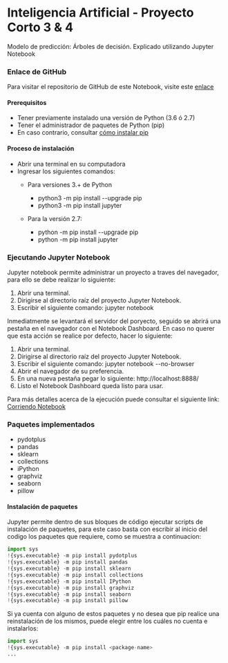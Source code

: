 # Inteligencia Artificial - Proyecto Corto 3 & 4
Modelo de predicción: Árboles de decisión. Explicado utilizando Jupyter Notebook

### Enlace de GitHub
Para visitar el repositorio de GitHub de este Notebook, visite este [enlace](https://github.com/anthonylle/IA-PC_3-4)

#### Prerequisitos
  - Tener previamente instalado una versión de Python (3.6 ó 2.7)
  - Tener el administrador de paquetes de Python (pip)
  - En caso contrario, consultar [cómo instalar pip](https://recursospython.com/guias-y-manuales/instalacion-y-utilizacion-de-pip-en-windows-linux-y-os-x/)
#### Proceso de instalación

  - Abrir una terminal en su computadora
  - Ingresar los siguientes comandos:
    - Para versiones 3.+ de Python
      - python3 -m pip install --upgrade pip
      - python3 -m pip install jupyter
    
    - Para la versión 2.7:
      - python -m pip install --upgrade pip
      - python -m pip install jupyter

 ### Ejecutando Jupyter Notebook
 Jupyter notebook permite administrar un proyecto a traves del navegador, para ello se debe realizar lo siguiente:
 1. Abrir una terminal.
 2. Dirigirse al directorio raíz del proyecto Jupyter Notebook.
 3. Escribir el siguiente comando: jupyter notebook
 
 Inmediatmente se levantará el servidor del poryecto, seguido se abrirá una pestaña en el navegador con el Notebook Dashboard.
 En caso no querer que esta acción se realice por defecto, hacer lo siguiente:
 
 1. Abrir una terminal.
 2. Dirigirse al directorio raíz del proyecto Jupyter Notebook.
 3. Escribir el siguiente comando: jupyter notebook --no-browser
 4. Abrir el navegador de su preferencia.
 5. En una nueva pestaña pegar lo siguiente: http://localhost:8888/
 6. Listo el Notebook Dashboard queda listo para usar.
 
 Para más detalles acerca de la ejecución puede consultar el siguiente link: [Corriendo Notebook](https://jupyter.readthedocs.io/en/latest/running.html#running)
 
 ### Paquetes implementados
  - pydotplus
  - pandas
  - sklearn
  - collections
  - iPython
  - graphviz
  - seaborn
  - pillow
  
 
 #### Instalación de paquetes
Jupyter permite dentro de sus bloques de código ejecutar scripts de instalación de paquetes, para este caso basta con escribir al inicio del codigo los paquetes que requiere,
como se muestra a continuacion:

```python
import sys
!{sys.executable} -m pip install pydotplus
!{sys.executable} -m pip install pandas
!{sys.executable} -m pip install sklearn
!{sys.executable} -m pip install collections
!{sys.executable} -m pip install IPython
!{sys.executable} -m pip install graphviz
!{sys.executable} -m pip install seaborn
!{sys.executable} -m pip install pillow
```

Si ya cuenta con alguno de estos paquetes y no desea que pip realice una reinstalación de los mismos, puede elegir entre los cuáles no cuenta e instalarlos: 
```python
import sys
!{sys.executable} -m pip install <package-name>
...
```